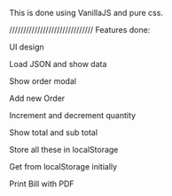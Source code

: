 This is done using VanillaJS and pure css.

//////////////////////////////
Features done:

UI design

Load JSON and show data

Show order modal

Add new Order

Increment and decrement quantity

Show total and sub total

Store all these in localStorage

Get from localStorage initially

Print Bill with PDF
